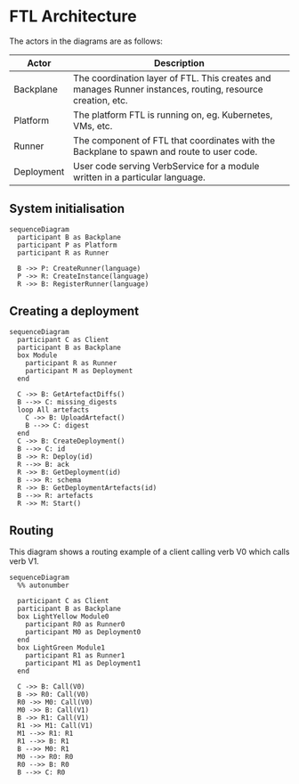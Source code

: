 # FTL Architecture

The actors in the diagrams are as follows:

| Actor      | Description                                                                                                |
| ---------- | ---------------------------------------------------------------------------------------------------------- |
| Backplane  | The coordination layer of FTL. This creates and manages Runner instances, routing, resource creation, etc. |
| Platform   | The platform FTL is running on, eg. Kubernetes, VMs, etc.                                                  |
| Runner     | The component of FTL that coordinates with the Backplane to spawn and route to user code.                  |
| Deployment | User code serving VerbService for a module written in a particular language.                               |

## System initialisation

```mermaid
sequenceDiagram
  participant B as Backplane
  participant P as Platform
  participant R as Runner

  B ->> P: CreateRunner(language)
  P ->> R: CreateInstance(language)
  R ->> B: RegisterRunner(language)
```

## Creating a deployment

```mermaid
sequenceDiagram
  participant C as Client
  participant B as Backplane
  box Module
    participant R as Runner
    participant M as Deployment
  end

  C ->> B: GetArtefactDiffs()
  B -->> C: missing_digests
  loop All artefacts
    C ->> B: UploadArtefact()
    B -->> C: digest
  end
  C ->> B: CreateDeployment()
  B -->> C: id
  B ->> R: Deploy(id)
  R -->> B: ack
  R ->> B: GetDeployment(id)
  B -->> R: schema
  R ->> B: GetDeploymentArtefacts(id)
  B -->> R: artefacts
  R ->> M: Start()
```

## Routing

This diagram shows a routing example of a client calling verb V0 which calls
verb V1.

```mermaid
sequenceDiagram
  %% autonumber

  participant C as Client
  participant B as Backplane
  box LightYellow Module0
    participant R0 as Runner0
    participant M0 as Deployment0
  end
  box LightGreen Module1
    participant R1 as Runner1
    participant M1 as Deployment1
  end

  C ->> B: Call(V0)
  B ->> R0: Call(V0)
  R0 ->> M0: Call(V0)
  M0 ->> B: Call(V1)
  B ->> R1: Call(V1)
  R1 ->> M1: Call(V1)
  M1 -->> R1: R1
  R1 -->> B: R1
  B -->> M0: R1
  M0 -->> R0: R0
  R0 -->> B: R0
  B -->> C: R0
```
